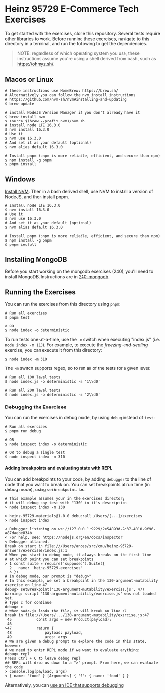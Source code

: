 # Heinz 95729 E-Commerce Tech Exercises

To get started with the exercises, clone this repository. Several tests require other libraries to work. Before running these exercises, navigate to this directory in a terminal, and run the following to get the dependencies.

> NOTE: regardless of which operating system you use, these instructions
> assume you're using a shell derived from bash, such as https://ohmyz.sh/.

## Macos or Linux

```Shell
# these instructions use HomeBrew: https://brew.sh/
# Alternatively you can follow the nvm install instructions
# https://github.com/nvm-sh/nvm#installing-and-updating
$ brew update

# install NodeJS Version Manager if you don't already have it
$ brew install nvm
$ source $(brew --prefix nvm)/nvm.sh
# install node LTE 16.3.0
$ nvm install 16.3.0
# Use it
$ nvm use 16.3.0
# And set it as your default (optional)
$ nvm alias default 16.3.0

# Install pnpm (pnpm is more reliable, efficient, and secure than npm)
$ npm install -g pnpm
$ pnpm install
```

## Windows

[Install NVM](https://github.com/nvm-sh/nvm#installing-and-updating). Then in a bash derived shell, use NVM to install a version of NodeJS, and then install pnpm.

```Shell
# install node LTE 16.3.0
$ nvm install 16.3.0
# Use it
$ nvm use 16.3.0
# And set it as your default (optional)
$ nvm alias default 16.3.0

# Install pnpm (pnpm is more reliable, efficient, and secure than npm)
$ npm install -g pnpm
$ pnpm install
```

## Installing MongoDB

Before you start working on the mongodb exercises (240), you'll need to install MongoDB. Instructions are in [240-mongodb](240-mongodb/README.md).

## Running the Exercises

You can run the exercises from this directory using `pnpm`:

```Shell
# Run all exercises
$ pnpm test

# OR
$ node index -o deterministic
```

To run tests one-at-a-time, use the `-m` switch when executing "index.js" (i.e. `node index -m 110`). For example, to execute the _freezing-and-sealing_ exercise, you can execute it from this directory:

```Shell
$ node index -m 310
```

The `-m` switch supports regex, so to run all of the tests for a given level:

```Shell
# Run all 100 level tests
$ node index.js -o deterministic -m '1\\d0'

# Run all 200 level tests
$ node index.js -o deterministic -m '2\\d0'
```

### Debugging the Exercises
You can run the exercises in debug mode, by using `debug` instead of `test`:

```Shell
# Run all exercises
$ pnpm run debug

# OR
$ node inspect index -o deterministic

# OR to debug a single test
$ node inspect index -m 310
```

#### Adding breakpoints and evaluating state with REPL
You can add breakpoints to your code, by adding `debugger` to the line of code that you want to break on. You can set breakpoints at run time (in debug mode), using `setBreakpoint`. i.e.:

```Shell
# This example assumes your in the exercises directory
# it will debug any test with "130" in it's description
> node inspect index -m 130

> heinz-95729-materials@1.0.0 debug:all /Users/[...]/exercises
> node inspect index

< Debugger listening on ws://127.0.0.1:9229/2e54893d-7c37-4010-9f96-a87daebe834b
< For help, see: https://nodejs.org/en/docs/inspector
< Debugger attached.
Break on start in file:///Users/andes/src/cmu/heinz-95729-answers/exercises/index.js:1
# When you start in debug mode, it always breaks on the first line
# at which point you can set breakpoints
> 1 const suite = require('supposed').Suite({
  2   name: 'heinz-95729-exercises'
  3 })
# In debug mode, our prompt is "debug>"
# In this example, we set a breakpoint in the 130-argument-mutability exercise on line 47
debug> setBreakpoint('130-argument-mutability/exercise.js', 47)
Warning: script '130-argument-mutability/exercise.js' was not loaded yet.
# Type c for continue
debug> c
# When node.js loads the file, it will break on line 47
break in file:///Users/.../130-argument-mutability/exercise.js:47
 45           const args = new Product(payload);
 46
>47           return {
 48               payload: payload,
 49               args: args
# We are given a debug prompt to explore the code in this state, however
# we need to enter REPL mode if we want to evaluate anything:
debug> repl
Press Ctrl + C to leave debug repl
## REPL will drop us down to a ">" prompt. From here, we can evaluate the code
> console.log(payload, args)
< { name: 'food' } [Arguments] { '0': { name: 'food' } }
```

Alternatively, you can [use an IDE that supports debugging](https://code.visualstudio.com/docs/nodejs/nodejs-debugging).

